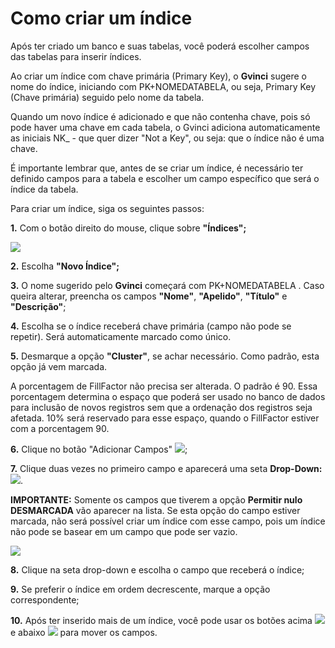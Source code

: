 # Como criar um índice

Após ter criado um banco e suas tabelas, você poderá escolher campos das tabelas para inserir índices.

Ao criar um índice com chave primária \(Primary Key\), o **Gvinci** sugere o nome do índice, iniciando com PK+NOMEDATABELA, ou seja, Primary Key \(Chave primária\) seguido pelo nome da tabela.

Quando um novo índice é adicionado e que não contenha chave, pois só pode haver uma chave em cada tabela, o Gvinci adiciona automaticamente as iniciais NK\_ - que quer dizer "Not a Key", ou seja: que o índice não é uma chave.

É importante lembrar que, antes de se criar um índice, é necessário ter definido campos para a tabela e escolher um campo específico que será o índice da tabela.

Para criar um índice, siga os seguintes passos:

**1.** Com o botão direito do mouse, clique sobre **"Índices";**

![](http://www.gvinci.com.br/manual/novoind2gv5.zoom80.png)

**2.** Escolha **"Novo Índice";**

**3.** O nome sugerido pelo **Gvinci** começará com PK+NOMEDATABELA . Caso queira alterar, preencha os campos **"Nome"**, **"Apelido"**, **"Título"** e **"Descrição"**;

**4.** Escolha se o índice receberá chave primária \(campo não pode se repetir\). Será automaticamente marcado como único.

**5.** Desmarque a opção **"Cluster"**, se achar necessário. Como padrão, esta opção já vem marcada.

A porcentagem de FillFactor não precisa ser alterada. O padrão é 90. Essa porcentagem determina o espaço que poderá ser usado no banco de dados para inclusão de novos registros sem que a ordenação dos registros seja afetada. 10% será reservado para esse espaço, quando o FillFactor estiver com a porcentagem 90.

**6.** Clique no botão "Adicionar Campos" ![](http://www.gvinci.com.br/manual/adicion1gv5.png);

**7.** Clique duas vezes no primeiro campo e aparecerá uma seta **Drop-Down:** ![](http://www.gvinci.com.br/manual/setadropvg5.png).

**IMPORTANTE:** Somente os campos que tiverem a opção **Permitir nulo DESMARCADA** vão aparecer na lista. Se esta opção do campo estiver marcada, não será possível criar um índice com esse campo, pois um índice não pode se basear em um campo que pode ser vazio.

![](http://www.gvinci.com.br/manual/permitnulo1gv5.zoom100.png)

**8.** Clique na seta drop-down e escolha o campo que receberá o índice;

**9.** Se preferir o índice em ordem decrescente, marque a opção correspondente;

**10.** Após ter inserido mais de um índice, você pode usar os botões acima ![](http://www.gvinci.com.br/manual/moveacimabtgv5.png) e abaixo ![](http://www.gvinci.com.br/manual/moveabaixobtgv5.png) para mover os campos.


